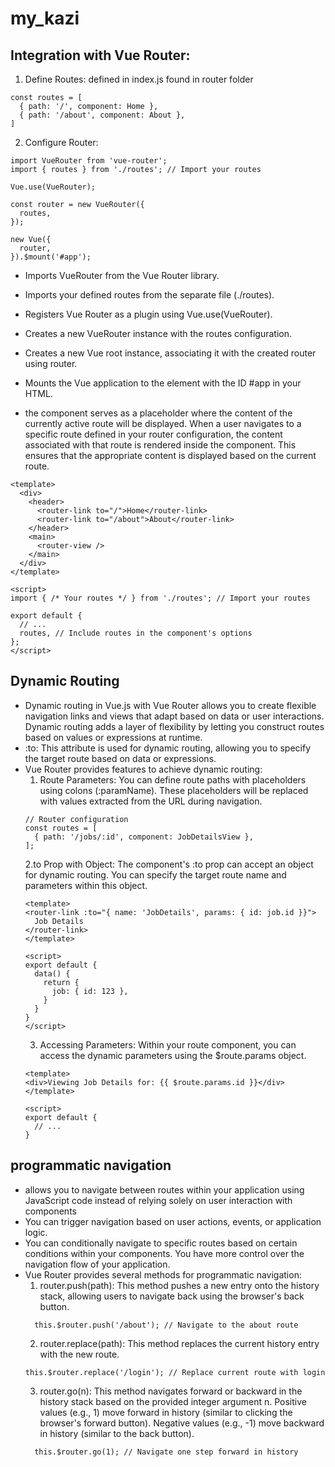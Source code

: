 # my_kazi

<!-- ## Project setup
```
npm install
```

### Compiles and hot-reloads for development
```
npm run serve
```

### Compiles and minifies for production
```
npm run build
```

### Customize configuration
See [Configuration Reference](https://cli.vuejs.org/config/). -->
## Integration with Vue Router:
1. Define Routes: defined in index.js found in router folder
```
const routes = [
  { path: '/', component: Home },
  { path: '/about', component: About },
]
```
2. Configure Router:
```
import VueRouter from 'vue-router';
import { routes } from './routes'; // Import your routes

Vue.use(VueRouter);

const router = new VueRouter({
  routes,
});

new Vue({
  router,
}).$mount('#app');

```
* Imports VueRouter from the Vue Router library.
* Imports your defined routes from the separate file (./routes).
* Registers Vue Router as a plugin using Vue.use(VueRouter).
* Creates a new VueRouter instance with the routes configuration.
* Creates a new Vue root instance, associating it with the created router using router.
* Mounts the Vue application to the element with the ID #app in your HTML.

* the <router-view/> component serves as a placeholder where the content of the currently active route will be displayed. When a user navigates to a specific route defined in your router configuration, the content associated with that route is rendered inside the <router-view/> component. This ensures that the appropriate content is displayed based on the current route.

```
<template>
  <div>
    <header>
      <router-link to="/">Home</router-link>
      <router-link to="/about">About</router-link>
    </header>
    <main>
      <router-view />
    </main>
  </div>
</template>

<script>
import { /* Your routes */ } from './routes'; // Import your routes

export default {
  // ...
  routes, // Include routes in the component's options
};
</script>

```

## Dynamic Routing
* Dynamic routing in Vue.js with Vue Router allows you to create flexible navigation links and views that adapt based on data or user interactions. Dynamic routing adds a layer of flexibility by letting you construct routes based on values or expressions at runtime.
* :to: This attribute is used for dynamic routing, allowing you to specify the target route based on data or expressions.
* Vue Router provides features to achieve dynamic routing:
  1. Route Parameters: You can define route paths with placeholders using colons (:paramName). These placeholders will be replaced with values extracted from the URL during navigation.
  ```
  // Router configuration
  const routes = [
    { path: '/jobs/:id', component: JobDetailsView },
  ];

  ```
  2.to Prop with Object: The <router-link> component's :to prop can accept an object for dynamic routing. You can specify the target route name and parameters within this object.
  ```
  <template>
  <router-link :to="{ name: 'JobDetails', params: { id: job.id }}">
    Job Details
  </router-link>
  </template>

  <script>
  export default {
    data() {
      return {
        job: { id: 123 },
      }
    }
  }
  </script>
  ``` 
  3. Accessing Parameters: Within your route component, you can access the dynamic parameters using the $route.params object.
  ```
  <template>
  <div>Viewing Job Details for: {{ $route.params.id }}</div>
  </template>

  <script>
  export default {
    // ...
  }
  ```
## programmatic navigation
* allows you to navigate between routes within your application using JavaScript code instead of relying solely on user interaction with <router-link> components
* You can trigger navigation based on user actions, events, or application logic.
* You can conditionally navigate to specific routes based on certain conditions within your components. You have more control over the navigation flow of your application.
* Vue Router provides several methods for programmatic navigation:
  1. router.push(path): This method pushes a new entry onto the history stack, allowing users to navigate back using the browser's back button.
  ```
    this.$router.push('/about'); // Navigate to the about route
  ```
  2. router.replace(path): This method replaces the current history entry with the new route.
  ```
  this.$router.replace('/login'); // Replace current route with login
  ```
  3. router.go(n): This method navigates forward or backward in the history stack based on the provided integer argument n. Positive values (e.g., 1) move forward in history (similar to clicking the browser's forward button). Negative values (e.g., -1) move backward in history (similar to the back button).
  ```
    this.$router.go(1); // Navigate one step forward in history
  ```
